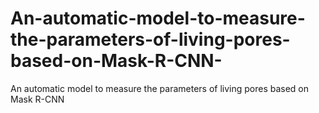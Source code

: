 # An-automatic-model-to-measure-the-parameters-of-living-pores-based-on-Mask-R-CNN-
An automatic model to measure the parameters of living pores based on Mask R-CNN 
